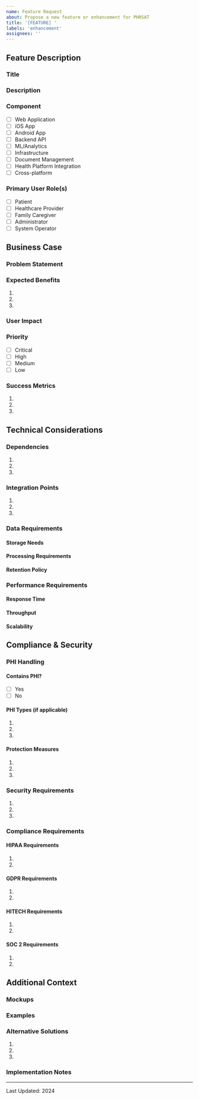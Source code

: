```yaml
---
name: Feature Request
about: Propose a new feature or enhancement for PHRSAT
title: '[FEATURE] '
labels: 'enhancement'
assignees: ''
---
```


## Feature Description
### Title
<!-- Provide a clear and concise title for the feature -->

### Description
<!-- Detailed description of the proposed feature -->

### Component
<!-- Select the primary system component(s) -->
- [ ] Web Application
- [ ] iOS App
- [ ] Android App
- [ ] Backend API
- [ ] ML/Analytics
- [ ] Infrastructure
- [ ] Document Management
- [ ] Health Platform Integration
- [ ] Cross-platform

### Primary User Role(s)
<!-- Select the primary user role(s) this feature serves -->
- [ ] Patient
- [ ] Healthcare Provider
- [ ] Family Caregiver
- [ ] Administrator
- [ ] System Operator

## Business Case
### Problem Statement
<!-- Describe the problem or need this feature addresses -->

### Expected Benefits
<!-- List the key benefits and improvements -->
1. 
2. 
3. 

### User Impact
<!-- Describe how users will benefit from this feature -->

### Priority
<!-- Select the requested implementation priority -->
- [ ] Critical
- [ ] High
- [ ] Medium
- [ ] Low

### Success Metrics
<!-- List measurable success criteria -->
1. 
2. 
3. 

## Technical Considerations
### Dependencies
<!-- List required system components or features -->
1. 
2. 
3. 

### Integration Points
<!-- Describe integration requirements -->
1. 
2. 
3. 

### Data Requirements
#### Storage Needs
<!-- Describe data storage requirements -->

#### Processing Requirements
<!-- Describe data processing needs -->

#### Retention Policy
<!-- Specify data retention requirements -->

### Performance Requirements
#### Response Time
<!-- Expected response time requirements -->

#### Throughput
<!-- Expected throughput requirements -->

#### Scalability
<!-- Scalability requirements -->

## Compliance & Security
### PHI Handling
#### Contains PHI?
- [ ] Yes
- [ ] No

#### PHI Types (if applicable)
<!-- List types of PHI involved -->
1. 
2. 
3. 

#### Protection Measures
<!-- List required protection measures -->
1. 
2. 
3. 

### Security Requirements
<!-- List security considerations -->
1. 
2. 
3. 

### Compliance Requirements
#### HIPAA Requirements
<!-- List applicable HIPAA requirements -->
1. 
2. 

#### GDPR Requirements
<!-- List applicable GDPR requirements -->
1. 
2. 

#### HITECH Requirements
<!-- List applicable HITECH requirements -->
1. 
2. 

#### SOC 2 Requirements
<!-- List applicable SOC 2 requirements -->
1. 
2. 

## Additional Context
### Mockups
<!-- Attach or link to visual mockups/wireframes -->

### Examples
<!-- Provide examples of similar features -->

### Alternative Solutions
<!-- List alternative approaches considered -->
1. 
2. 
3. 

### Implementation Notes
<!-- Additional technical implementation details -->

---
<!-- Template Version 1.0 -->
<!-- For internal use -->
Last Updated: 2024
